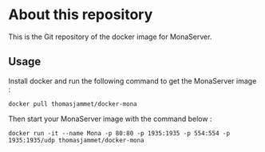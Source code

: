 # About this repository

This is the Git repository of the docker image for MonaServer.

## Usage

Install docker and run the following command to get the MonaServer image :

```
docker pull thomasjammet/docker-mona
```

Then start your MonaServer image with the command below :

```
docker run -it --name Mona -p 80:80 -p 1935:1935 -p 554:554 -p 1935:1935/udp thomasjammet/docker-mona
```
